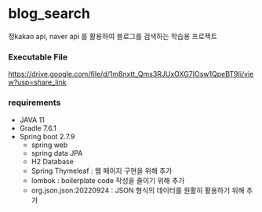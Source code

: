 # blog_search
정kakao api, naver api 를 활용하여 블로그를 검색하는 학습용 프로젝트

### Executable File
https://drive.google.com/file/d/1m8nxtt_Qms3RJUxOXG7IOsw1QpeBT9Ii/view?usp=share_link

### requirements
- JAVA 11
- Gradle 7.6.1
- Spring boot 2.7.9
  - spring web
  - spring data JPA
  - H2 Database
  - Spring Thymeleaf : 웹 페이지 구현을 위해 추가
  - lombok : boilerplate code 작성을 줄이기 위해 추가
  - org.json.json:20220924 : JSON 형식의 데이터를 원활히 활용하기 위해 추가